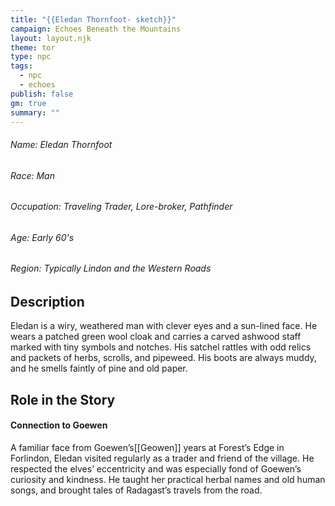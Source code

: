 ```yaml
---
title: "{{Eledan Thornfoot- sketch}}"
campaign: Echoes Beneath the Mountains
layout: layout.njk
theme: tor
type: npc
tags:
  - npc
  - echoes
publish: false
gm: true
summary: ""
---
```

###### Name: Eledan Thornfoot
###### Race: Man
###### Occupation: Traveling Trader, Lore-broker, Pathfinder
###### Age: Early 60's
###### Region: Typically Lindon and the Western Roads

## Description
Eledan is a wiry, weathered man with clever eyes and a sun-lined face. He wears a patched green wool cloak and carries a carved ashwood staff marked with tiny symbols and notches. His satchel rattles with odd relics and packets of herbs, scrolls, and pipeweed. His boots are always muddy, and he smells faintly of pine and old paper.
## Role in the Story
#### Connection to Goewen
A familiar face from Goewen’s[[Geowen]] years at Forest’s Edge in Forlindon, Eledan visited regularly as a trader and friend of the village. He respected the elves’ eccentricity and was especially fond of Goewen’s curiosity and kindness. He taught her practical herbal names and old human songs, and brought tales of Radagast’s travels from the road.